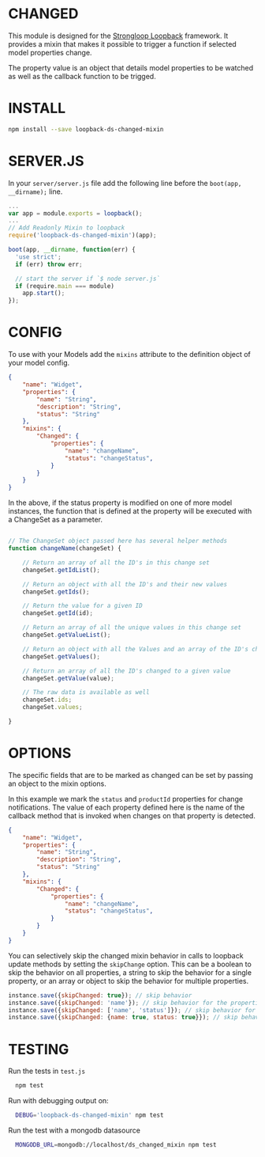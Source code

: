 CHANGED
=============

This module is designed for the [Strongloop Loopback](https://github.com/strongloop/loopback) framework.
It provides a mixin that makes it possible to trigger a function if selected
model properties change.

The property value is an object that details model properties to be
watched as well as the callback function to be trigged.

INSTALL
=============

```bash
npm install --save loopback-ds-changed-mixin
```

SERVER.JS
=============

In your `server/server.js` file add the following line before the
`boot(app, __dirname);` line.

```javascript
...
var app = module.exports = loopback();
...
// Add Readonly Mixin to loopback
require('loopback-ds-changed-mixin')(app);

boot(app, __dirname, function(err) {
  'use strict';
  if (err) throw err;

  // start the server if `$ node server.js`
  if (require.main === module)
    app.start();
});
```

CONFIG
=============

To use with your Models add the `mixins` attribute to the definition object of
your model config.

```json
{
    "name": "Widget",
    "properties": {
        "name": "String",
        "description": "String",
        "status": "String"
    },
    "mixins": {
        "Changed": {
            "properties": {
                "name": "changeName",
                "status": "changeStatus",
            }
        }
    }
}
```

In the above, if the status property is modified on one of more model instances, the function that is defined at the
property will be executed with a ChangeSet as a parameter.


```javascript

// The ChangeSet object passed here has several helper methods    
function changeName(changeSet) {

    // Return an array of all the ID's in this change set
    changeSet.getIdList();

    // Return an object with all the ID's and their new values
    changeSet.getIds();

    // Return the value for a given ID
    changeSet.getId(id);

    // Return an array of all the unique values in this change set
    changeSet.getValueList();

    // Return an object with all the Values and an array of the ID's changed to this value
    changeSet.getValues();

    // Return an array of all the ID's changed to a given value
    changeSet.getValue(value);

    // The raw data is available as well
    changeSet.ids;
    changeSet.values;

}

```


OPTIONS
=============

The specific fields that are to be marked as changed can be set by passing an
object to the mixin options.

In this example we mark the `status` and `productId` properties for change notifications. The value of each property
defined here is the name of the callback method that is invoked when changes on that property is detected.

```json
{
    "name": "Widget",
    "properties": {
        "name": "String",
        "description": "String",
        "status": "String"
    },
    "mixins": {
        "Changed": {
            "properties": {
                "name": "changeName",
                "status": "changeStatus",
            }
        }
    }
}
```

You can selectively skip the changed mixin behavior in calls to loopback update methods by setting the
`skipChange` option. This can be a boolean to skip the behavior on all properties, a string to skip the behavior
for a single property, or an array or object to skip the behavior for multiple properties.

```javascript
instance.save({skipChanged: true}); // skip behavior
instance.save({skipChanged: 'name'}); // skip behavior for the properties.
instance.save({skipChanged: ['name', 'status']}); // skip behavior for name and status properties.
instance.save({skipChanged: {name: true, status: true}}); // skip behavior for name and status properties.
```


TESTING
=============

Run the tests in `test.js`

```bash
  npm test
```

Run with debugging output on:

```bash
  DEBUG='loopback-ds-changed-mixin' npm test
```

Run the test with a mongodb datasource
```bash
  MONGODB_URL=mongodb://localhost/ds_changed_mixin npm test
```
